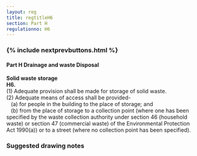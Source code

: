 ```yaml
---
layout: reg
title: regtitleH6
section: Part H
regulationno: H6
---
```


<div class="panel panel-primary">
  <div class="panel-heading">
    <h3 class="panel-title">
      {% include nextprevbuttons.html %}
        <h4>Part H  Drainage and waste Disposal</h4>
    </h3>
  </div>
  <div class="panel-body">
    <p>
        <strong>Solid waste storage</strong><br>
        <strong>H6.</strong><br>
            (1) Adequate provision shall be made for storage of solid waste.<br>
            (2) Adequate means of access shall be provided-<br>
            &nbsp;&nbsp;&nbsp;(a) for people in the building to the place of storage; and <br>
            &nbsp;&nbsp;&nbsp;(b) from the place of storage to a collection point (where one has been specified by the waste collection authority under section 46 (household waste) or section 47 (commercial waste) of the Environmental Protection Act 1990(a)) or to a street (where no collection point has been specified).
    </p>
  </div>
</div>



### Suggested drawing notes